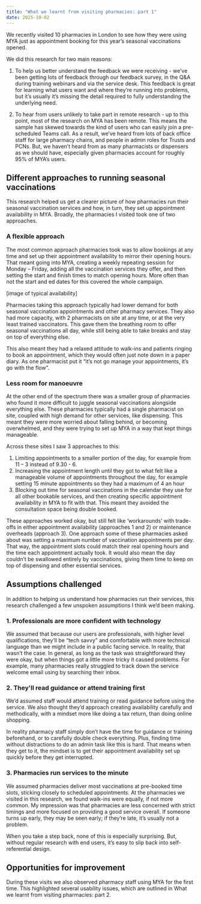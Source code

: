 ```yaml
---
title: "What we learnt from visiting pharmacies: part 1"
date: 2025-10-02
---
```


We recently visited 10 pharmacies in London to see how they were using MYA just as appointment booking for this year’s seasonal vaccinations opened. 

We did this research for two main reasons: 

1. To help us better understand the feedback we were receiving - we’ve been getting lots of feedback through our feedback survey, in the Q&A during training webinars and via the service desk. This feedback is great for learning what users want and where they’re running into problems, but it’s usually it’s missing the detail required to fully understanding the underlying need. 

2. To hear from users unlikely to take part in remote research - up to this point, most of the research on MYA has been remote. This means the sample has skewed towards the kind of users who can easily join a pre-scheduled Teams call. As a result, we’ve heard from lots of back office staff for large pharmacy chains, and people in admin roles for Trusts and PCNs. But, we haven’t heard from as many pharmacists or dispensers as we should have, especially given pharmacies account for roughly 95% of MYA’s users.  

## Different approaches to running seasonal vaccinations
This research helped us get a clearer picture of how pharmacies run their seasonal vaccination services and how, in turn, they set up appointment availability in MYA. Broadly, the pharmacies I visited took one of two approaches. 

### A flexible approach 
The most common approach pharmacies took was to allow bookings at any time and set up their appointment availability to mirror their opening hours. That meant going into MYA, creating a weekly repeating session for Monday – Friday, adding all the vaccination services they offer, and then setting the start and finish times to match opening hours. More often than not the start and ed dates for this covered the whole campaign.  

[image of typical availability] 

Pharmacies taking this approach typically had lower demand for both seasonal vaccination appointments and other pharmacy services. They also had more capacity, with 2 pharmacists on site at any time, or at the very least trained vaccinators. This gave them the breathing room to offer seasonal vaccinations all day, while still being able to take breaks and stay on top of everything else. 

This also meant they had a relaxed attitude to walk-ins and patients ringing to book an appointment, which they would often just note down in a paper diary. As one pharmacist put it “it’s not go manage your appointments, it’s go with the flow”. 

### Less room for manoeuvre 
At the other end of the spectrum there was a smaller group of pharmacies who found it more difficult to juggle seasonal vaccinations alongside everything else.  These pharmacies typically had a single pharmacist on site, coupled with high demand for other services, like dispensing. This meant they were more worried about falling behind, or becoming overwhelmed, and they were trying to set up MYA in a way that kept things manageable.  

Across these sites I saw 3 approaches to this: 
1. Limiting appointments to a smaller portion of the day, for example from 11 – 3 instead of 9.30 - 6.  
2. Increasing the appointment length until they got to what felt like a manageable volume of appointments throughout the day, for example setting 15 minute appointments so they had a maximum of 4 an hour
3. Blocking out time for seasonal vaccinations in the calendar they use for all other bookable services, and then creating specific appointment availability in MYA to fit with that. This meant they avoided the consultation space being double booked. 

These approaches worked okay, but still felt like ‘workarounds’ with trade-offs in either appointment availability (approaches 1 and 2) or maintenance overheads (approach 3). One approach some of these pharmacies asked about was setting a maximum number of vaccination appointments per day. That way, the appointment slots could match their real opening hours and the time each appointment actually took. It would also mean the day couldn’t be swallowed entirely by vaccinations, giving them time to keep on top of dispensing and other essential services. 

## Assumptions challenged
In addition to helping us understand how pharmacies run their services, this research challenged a few unspoken assumptions I think we’d been making.  

### 1. Professionals are more confident with technology 
We assumed that because our users are professionals, with higher level qualifications, they’ll be “tech savvy” and comfortable with more technical language than we might include in a public facing service. In reality, that wasn’t the case. In general, as long as the task was straightforward they were okay, but when things got a little more tricky it caused problems. For example, many pharmacies really struggled to track down the service welcome email using by searching their inbox. 

### 2. They'll read guidance or attend training first 
We’d assumed staff would attend training or read guidance before using the service. We also thought they’d approach creating availability carefully and methodically, with a mindset more like doing a tax return, than doing online shopping. 

In reality pharmacy staff simply don’t have the time for guidance or training beforehand, or to carefully double check everything. Plus, finding time without distractions to do an admin task like this is hard. That means when they get to it, the mindset is to get their appointment availability set up quickly before they get interrupted. 

### 3. Pharmacies run services to the minute 
We assumed pharmacies deliver most vaccinations at pre-booked time slots, sticking closely to scheduled appointments. At the pharmacies we visited in this research, we found walk-ins were equally, if not more common. My impression was that pharmacies are less concerned with strict timings and more focused on providing a good service overall. If someone turns up early, they may be seen early; if they’re late, it’s usually not a problem. 

When you take a step back, none of this is especially surprising. But, without regular research with end users, it’s easy to slip back into self-referential design. 

## Opportunities for improvement
During these visits we also observed pharmacy staff using MYA for the first time. This highlighted several usability issues, which are outlined in What we learnt from visiting pharmacies: part 2.
